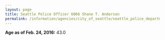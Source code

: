 ```yaml
---
layout: page
title: Seattle Police Officer 6066 Shane T. Anderson
permalink: /information/agencies/city_of_seattle/seattle_police_department/copbook/6066/
---
```


**Age as of Feb. 24, 2016:** 43.0
